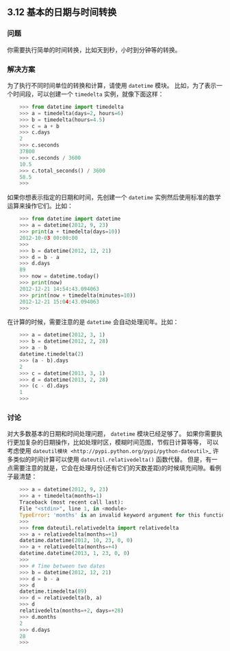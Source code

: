 ## 3.12 基本的日期与时间转换 ##
### 问题 ###
你需要执行简单的时间转换，比如天到秒，小时到分钟等的转换。
### 解决方案 ###
为了执行不同时间单位的转换和计算，请使用 ``datetime`` 模块。
比如，为了表示一个时间段，可以创建一个 ``timedelta`` 实例，就像下面这样：
```python
    >>> from datetime import timedelta
    >>> a = timedelta(days=2, hours=6)
    >>> b = timedelta(hours=4.5)
    >>> c = a + b
    >>> c.days
    2
    >>> c.seconds
    37800
    >>> c.seconds / 3600
    10.5
    >>> c.total_seconds() / 3600
    58.5
    >>>

```
如果你想表示指定的日期和时间，先创建一个 ``datetime`` 实例然后使用标准的数学运算来操作它们。比如：
```python
    >>> from datetime import datetime
    >>> a = datetime(2012, 9, 23)
    >>> print(a + timedelta(days=10))
    2012-10-03 00:00:00
    >>>
    >>> b = datetime(2012, 12, 21)
    >>> d = b - a
    >>> d.days
    89
    >>> now = datetime.today()
    >>> print(now)
    2012-12-21 14:54:43.094063
    >>> print(now + timedelta(minutes=10))
    2012-12-21 15:04:43.094063
    >>>

```
在计算的时候，需要注意的是 ``datetime`` 会自动处理闰年。比如：
```python
    >>> a = datetime(2012, 3, 1)
    >>> b = datetime(2012, 2, 28)
    >>> a - b
    datetime.timedelta(2)
    >>> (a - b).days
    2
    >>> c = datetime(2013, 3, 1)
    >>> d = datetime(2013, 2, 28)
    >>> (c - d).days
    1
    >>>

```
### 讨论 ###
对大多数基本的日期和时间处理问题， ``datetime`` 模块已经足够了。
如果你需要执行更加复杂的日期操作，比如处理时区，模糊时间范围，节假日计算等等，
可以考虑使用 `dateutil模块 <http://pypi.python.org/pypi/python-dateutil>`_
许多类似的时间计算可以使用 ``dateutil.relativedelta()`` 函数代替。
但是，有一点需要注意的就是，它会在处理月份(还有它们的天数差距)的时候填充间隙。看例子最清楚：
```python
    >>> a = datetime(2012, 9, 23)
    >>> a + timedelta(months=1)
    Traceback (most recent call last):
    File "<stdin>", line 1, in <module>
    TypeError: 'months' is an invalid keyword argument for this function
    >>>
    >>> from dateutil.relativedelta import relativedelta
    >>> a + relativedelta(months=+1)
    datetime.datetime(2012, 10, 23, 0, 0)
    >>> a + relativedelta(months=+4)
    datetime.datetime(2013, 1, 23, 0, 0)
    >>>
    >>> # Time between two dates
    >>> b = datetime(2012, 12, 21)
    >>> d = b - a
    >>> d
    datetime.timedelta(89)
    >>> d = relativedelta(b, a)
    >>> d
    relativedelta(months=+2, days=+28)
    >>> d.months
    2
    >>> d.days
    28
    >>>
